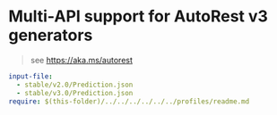 # Multi-API support for AutoRest v3 generators

> see https://aka.ms/autorest

``` yaml $(enable-multi-api)
input-file:
  - stable/v2.0/Prediction.json
  - stable/v3.0/Prediction.json
require: $(this-folder)/../../../../../../profiles/readme.md
```
